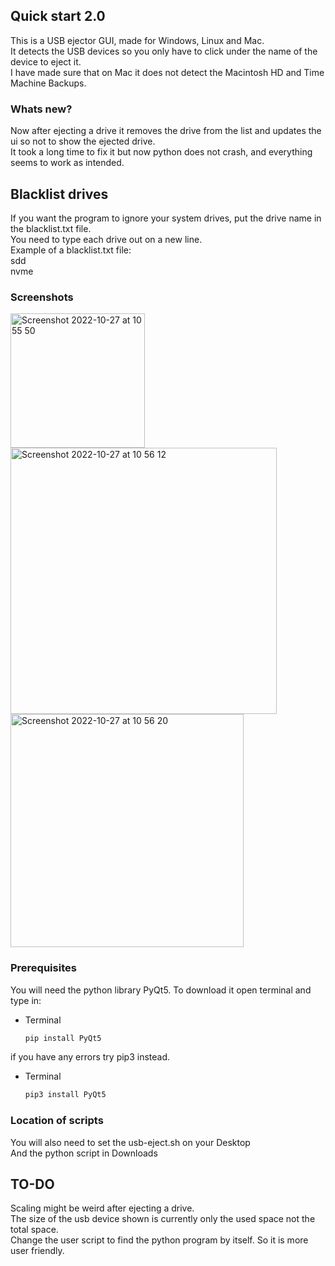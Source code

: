 
<!-- USB Ejector -->
## Quick start 2.0

This is a USB ejector GUI, made for Windows, Linux and Mac.  
It detects the USB devices so you only have to click under the name of the device to eject it.  
I have made sure that on Mac it does not detect the Macintosh HD and Time Machine Backups.  

### Whats new?
Now after ejecting a drive it removes the drive from the list and updates the ui so not to show the ejected drive.  
It took a long time to fix it but now python does not crash, and everything seems to work as intended.  

## Blacklist drives  
If you want the program to ignore your system drives, put the drive name in the blacklist.txt file.  
You need to type each drive out on a new line.  
Example of a blacklist.txt file:  
sdd  
nvme


### Screenshots
<img width="215" alt="Screenshot 2022-10-27 at 10 55 50" src="https://user-images.githubusercontent.com/39049727/198242006-3a068644-c410-4bf6-81db-77d437318b1c.png">
<img width="426" alt="Screenshot 2022-10-27 at 10 56 12" src="https://user-images.githubusercontent.com/39049727/198242012-a63ec82f-f19f-4555-9747-497352d656b2.png">
<img width="373" alt="Screenshot 2022-10-27 at 10 56 20" src="https://user-images.githubusercontent.com/39049727/198242013-8e99972d-fa82-4678-92b6-0bd9a7fb2af0.png">  


### Prerequisites

You will need the python library PyQt5.
To download it open terminal and type in:
* Terminal
  ```sh
  pip install PyQt5
  ```
if you have any errors try pip3 instead.
* Terminal
  ```sh
  pip3 install PyQt5
  ```
### Location of scripts
You will also need to set the usb-eject.sh on your Desktop  
And the python script in Downloads  

## TO-DO
Scaling might be weird after ejecting a drive.  
The size of the usb device shown is currently only the used space not the total space.  
Change the user script to find the python program by itself. So it is more user friendly.  
 

